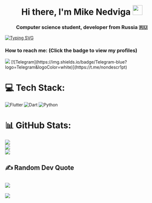 <!-- Title -->
<h1 align="center">Hi there, I'm Mike Nedviga <img src="https://github.com/blackcater/blackcater/raw/main/images/Hi.gif" height="32"/></h1>
<h3 align="center">Computer science student, developer from Russia 🇷🇺</h3>

<!-- [![Typing SVG](https://readme-typing-svg.herokuapp.com?color=%2336BCF7&lines=Computer+science+student)](https://git.io/typing-svg) -->
<!-- Running line about some interesing facts of me -->
<a href="https://git.io/typing-svg"><img src="https://readme-typing-svg.herokuapp.com?font=Fira+Code&pause=1000&color=%2336BCF7&width=435&lines=%E2%9D%A4%EF%B8%8F+sport%3A+ski%2C+basketball%2C+billiard+;190%2Bcm+tall;Harry+Harison+is+favourite+writer;I+can+juggle+three+oranges+at+once" alt="Typing SVG" /></a>

<!-- 
# 💫 About Me:
🔹️Welcome to my GitHub account!<br />🔹️I am a Flutter developer with a passion for creating beautiful and functional mobile apps. I am always looking to improve my skills and expand my knowledge of the latest technology trends.<br />🔹️Check out my repositories to see my work and feel free to connect with me to discuss any potential collaboration. -->





### How to reach me: <strong>(Click the badge to view my profiles)</strong>

<img src="https://img.shields.io/badge/me@mikenedviga.ru-%23D14836.svg?&style=for-the-badge&logo=gmail&logoColor=white" href="me@mikenedviga.ru">
[![Telegram](https://img.shields.io/badge/Telegram-blue?logo=Telegram&logoColor=white)](https://t.me/nondescr1pt)

# 💻 Tech Stack:
![Flutter](https://img.shields.io/badge/Flutter-%2302569B.svg?style=for-the-badge&logo=Flutter&logoColor=white) ![Dart](https://img.shields.io/badge/dart-%230175C2.svg?style=for-the-badge&logo=dart&logoColor=white) ![Python](https://img.shields.io/badge/python-3670A0?style=for-the-badge&logo=python&logoColor=ffdd54)
# 📊 GitHub Stats:
![](https://github-readme-stats.vercel.app/api?username=DidItHard&theme=react&hide_border=true&include_all_commits=true&count_private=false)<br/>
![](https://github-readme-streak-stats.herokuapp.com/?user=DidItHard&theme=react&hide_border=true)<br/>
![](https://github-readme-stats.vercel.app/api/top-langs/?username=DidItHard&theme=react&hide_border=true&include_all_commits=true&count_private=false&layout=compact)<br/>

## ✍️ Random Dev Quote
![](https://quotes-github-readme.vercel.app/api?type=horizontal&theme=tokyonight)
---
[![](https://visitcount.itsvg.in/api?id=tw0ch&icon=9&color=1)](https://visitcount.itsvg.in)



<!--
**DidItHard/DidItHard** is a ✨ _special_ ✨ repository because its `README.md` (this file) appears on your GitHub profile.

Here are some ideas to get you started:

- 🔭 I’m currently working on ...
- 🌱 I’m currently learning ...
- 👯 I’m looking to collaborate on ...
- 🤔 I’m looking for help with ...
- 💬 Ask me about ...
- 📫 How to reach me: ...
- 😄 Pronouns: ...
- ⚡ Fun fact: ...
-->
